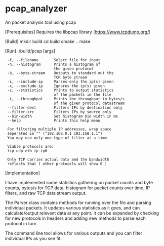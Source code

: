 # pcap_analyzer
An packet analysis tool using pcap

[Prerequisites]
Requires the libpcap library (https://www.tcpdump.org/)

[Build]
mkdir build
cd build
cmake ..
make

[Run]
./build/pcap [args]

     -f, --filename       Select file for input 
     -h, --histogram      Prints a histogram of 
                          the given protocol 
     -b, --byte-stream    Outputs to standard out the 
                          TCP byte stream 
     -i, --include-ip     Parses only the ip(s) given 
     -x, --exclude-ip     Ignores the ip(s) given 
     -s, --statistics     Prints to output statistics 
                          of the packets in the file 
     -t, --throughput     Prints the throughput in bytes/s
                          of the given protocol datastream 
     --filter-dest        Filters IPs by destination only 
     --filter-src         Filters IPs by source only 
     --bin-width          Set histogram bin width in ms
     --help               Prints this help menu 
                          
     For filtering multiple IP addresses, wrap space 
     seperated in "" ("192.168.0.1 192.168.1.1") 
     You may use only one type of filter at a time 
     
     Viable protocols are: 
     tcp udp eth ip ip6
     
     Only TCP carries actual data and the bandwidth
     reflects that ( other protocols will show 0 )
    
[Implementation]

I have implemented some statistics gathering on packet counts
and byte counts, bytes/s for TCP data, histogram for packet counts
over time, IP filters, and raw TCP data stream output.

The Parser class contains methods for running over the file
and parsing individual packets. It updates various statistics
as it goes, and can calculate/output relevant data at any point.
It can be expanded by checking for new protocols in headers and
adding new methods to parse each protocol in turn.

The command line tool allows for various outputs and you can
filter individual IPs as you see fit.


